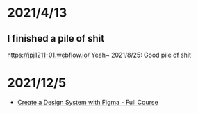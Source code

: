 # 2021/4/13
## I finished a pile of shit
https://jpj1211-01.webflow.io/
Yeah~ 2021/8/25: Good pile of shit

# 2021/12/5
- [Create a Design System with Figma - Full Course](https://www.youtube.com/watch?v=RYDiDpW2VkM)